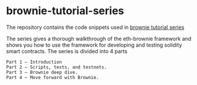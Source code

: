 # brownie-tutorial-series
The repository contains the code snippets used in [brownie tutorial series](https://chainstack.com/the-brownie-tutorial-series-part-1/)

The series gives a thorough walkthrough of the eth-brownie framework and shows you how to use the framework for developing and testing solidity smart contracts. The series is divided into 4 parts

    Part 1 – Introduction
    Part 2 – Scripts, tests, and testnets.
    Part 3 – Brownie deep dive.
    Part 4 – Move forward with Brownie.
       
